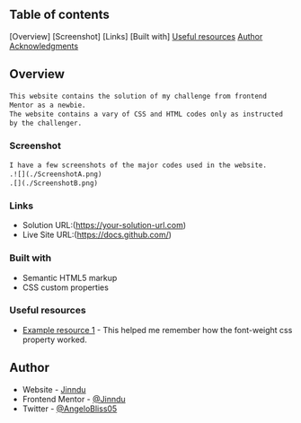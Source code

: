 ## Table of contents

[Overview]
[Screenshot]
[Links]
[Built with]
[Useful resources](#useful-resources)
[Author](#author)
[Acknowledgments](#acknowledgments)


## Overview
	This website contains the solution of my challenge from frontend Mentor as a newbie. 
	The website contains a vary of CSS and HTML codes only as instructed by the challenger.

### Screenshot
	I have a few screenshots of the major codes used in the website.
	.![](./ScreenshotA.png)
	.[](./ScreenshotB.png)


### Links
- Solution URL:(https://your-solution-url.com)
- Live Site URL:(https://docs.github.com/)

	
### Built with
- Semantic HTML5 markup
- CSS custom properties


### Useful resources
- [Example resource 1](https://developer.mozilla.org/) - This helped me remember how the font-weight css property worked.


## Author
- Website - [Jinndu](https://www.your-site.com)
- Frontend Mentor - [@Jinndu](https://www.frontendmentor.io/profile/Jinndu)
- Twitter - [@AngeloBliss05](https://www.twitter.com/AngeloBliss05)


